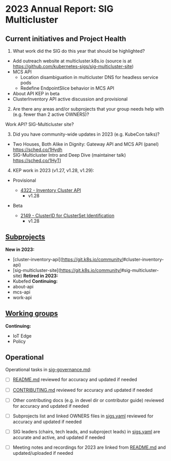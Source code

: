 # 2023 Annual Report: SIG Multicluster

## Current initiatives and Project Health

1. What work did the SIG do this year that should be highlighted?

<!--
   Some example items that might be worth highlighting:
   - Major KEP advancement
   - Important initiatives that aren't tracked via KEPs
   - Paying down significant tech debt
   - Governance and leadership changes
-->

* Add outreach website at multicluster.k8s.io (source is at
  https://github.com/kubernetes-sigs/sig-multicluster-site)
* MCS API
  * Location disambiguation in multicluster DNS for headless service pods
  * Redefine EndpointSlice behavior in MCS API
* About API KEP in beta
* ClusterInventory API active discussion and provisional

2. Are there any areas and/or subprojects that your group needs help with (e.g.
   fewer than 2 active OWNERS)?

<!--
   Note: This list is generated from the KEP metadata in kubernetes/enhancements repository.
      If you find any discrepancy in the generated list here, please check the KEP metadata.
      Please raise an issue in kubernetes/community, if the KEP metadata is correct but the generated list is incorrect.
-->

Work API? SIG-Multicluster site?

3. Did you have community-wide updates in 2023 (e.g. KubeCon talks)?

<!--
  Examples include links to email, slides, or recordings.
-->
* Two Houses, Both Alike in Dignity: Gateway API and MCS API (panel)
  https://sched.co/1Hydh
* SIG-Multicluster Intro and Deep Dive (maintainer talk) https://sched.co/1HyTI  

4. KEP work in 2023 (v1.27, v1.28, v1.29):

  - Provisional
    - [4322 - Inventory Cluster
      API](https://github.com/kubernetes/enhancements/tree/master/keps/sig-multicluster/4322-cluster-inventory)
      - v1.28

  - Beta
    - [2149 - ClusterID for ClusterSet
      Identification](https://github.com/kubernetes/enhancements/tree/master/keps/sig-multicluster/2149-clusterid)
      - v1.28


## [Subprojects](https://git.k8s.io/community/sig-multicluster#subprojects)


**New in 2023:**
  - [cluster-inventory-api](https://git.k8s.io/community/<no
    value>#cluster-inventory-api)
  - [sig-multicluster-site](https://git.k8s.io/community/<no
value>#sig-multicluster-site) **Retired in 2023:**
  - Kubefed **Continuing:**
  - about-api
  - mcs-api
  - work-api

## [Working groups](https://git.k8s.io/community/sig-multicluster#working-groups)

**Continuing:**
 - IoT Edge
 - Policy

## Operational

Operational tasks in [sig-governance.md]:
- [ ] [README.md] reviewed for accuracy and updated if needed
- [ ] [CONTRIBUTING.md] reviewed for accuracy and updated if needed
- [ ] Other contributing docs (e.g. in devel dir or contributor guide) reviewed
  for accuracy and updated if needed
- [ ] Subprojects list and linked OWNERS files in [sigs.yaml] reviewed for
  accuracy and updated if needed
- [ ] SIG leaders (chairs, tech leads, and subproject leads) in [sigs.yaml] are
  accurate and active, and updated if needed
- [ ] Meeting notes and recordings for 2023 are linked from [README.md] and
  updated/uploaded if needed


[CONTRIBUTING.md]: https://git.k8s.io/community/sig-multicluster/CONTRIBUTING.md
[sig-governance.md]:
    https://git.k8s.io/community/committee-steering/governance/sig-governance.md
[README.md]: https://git.k8s.io/community/sig-multicluster/README.md
[sigs.yaml]: https://git.k8s.io/community/sigs.yaml
[devel]: https://git.k8s.io/community/contributors/devel/README.md
